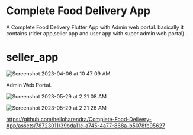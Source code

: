 # Complete Food Delivery App
 A Complete Food Delivery Flutter App with Admin web portal. basically it contains (rider app,seller app and user app with super admin web portal) .
 
 # seller_app

![Screenshot 2023-04-06 at 10 47 09 AM](https://user-images.githubusercontent.com/126752734/230278351-04dea81e-84d1-4505-bf40-1290b19752c9.png)


Admin Web Portal.

![Screenshot 2023-05-29 at 2 21 08 AM](https://github.com/helloharendra/Complete-Food-Delivery-App/assets/78723011/c9dae780-8734-40ff-987f-8cef0998bea2)

![Screenshot 2023-05-29 at 2 21 26 AM](https://github.com/helloharendra/Complete-Food-Delivery-App/assets/78723011/b89a48ff-83ed-4683-a064-b7d1df9f9271)


https://github.com/helloharendra/Complete-Food-Delivery-App/assets/78723011/39bda11c-a745-4a77-868a-b5078fe95627
